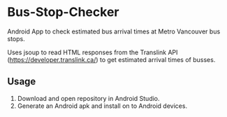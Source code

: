 # Bus-Stop-Checker
Android App to check estimated bus arrival times at Metro Vancouver bus stops.

Uses jsoup to read HTML responses from the Translink API (https://developer.translink.ca/) to get estimated arrival times of busses.

## Usage
1. Download and open repository in Android Studio.
2. Generate an Android apk and install on to Android devices.
